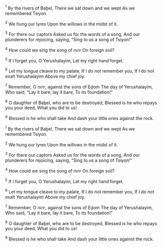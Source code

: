 <sup>1</sup> By the rivers of Baḇel, There we sat down and we wept As we remembered Tsiyon.

<sup>2</sup> We hung our lyres Upon the willows in the midst of it.

<sup>3</sup> For there our captors Asked us for the words of a song, And our plunderers for rejoicing, saying, “Sing to us a song of Tsiyon!”

<sup>4</sup> How could we sing the song of יהוה On foreign soil?

<sup>5</sup> If I forget you, O Yerushalayim, Let my right hand forget.

<sup>6</sup> Let my tongue cleave to my palate, If I do not remember you, If I do not exalt Yerushalayim Above my chief joy.

<sup>7</sup> Remember, O יהוה, against the sons of Eḏom The day of Yerushalayim, Who said, “Lay it bare, lay it bare, To its foundation!”

<sup>8</sup> O daughter of Baḇel, who are to be destroyed, Blessed is he who repays you your deed, What you did to us!

<sup>9</sup> Blessed is he who shall take And dash your little ones against the rock.

<sup>1</sup> By the rivers of Baḇel, There we sat down and we wept As we remembered Tsiyon.

<sup>2</sup> We hung our lyres Upon the willows in the midst of it.

<sup>3</sup> For there our captors Asked us for the words of a song, And our plunderers for rejoicing, saying, “Sing to us a song of Tsiyon!”

<sup>4</sup> How could we sing the song of יהוה On foreign soil?

<sup>5</sup> If I forget you, O Yerushalayim, Let my right hand forget.

<sup>6</sup> Let my tongue cleave to my palate, If I do not remember you, If I do not exalt Yerushalayim Above my chief joy.

<sup>7</sup> Remember, O יהוה, against the sons of Eḏom The day of Yerushalayim, Who said, “Lay it bare, lay it bare, To its foundation!”

<sup>8</sup> O daughter of Baḇel, who are to be destroyed, Blessed is he who repays you your deed, What you did to us!

<sup>9</sup> Blessed is he who shall take And dash your little ones against the rock.

